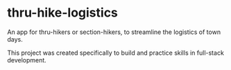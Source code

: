# thru-hike-logistics
An app for thru-hikers or section-hikers, to streamline the logistics of town days.

This project was created specifically to build and practice skills in full-stack development.
